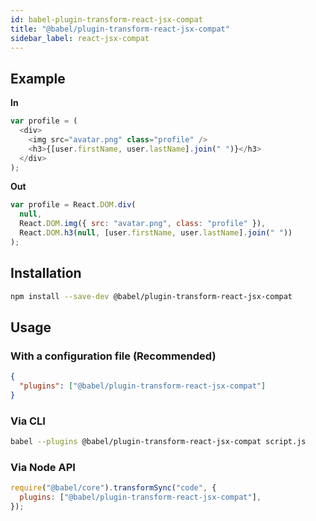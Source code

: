 ```yaml
---
id: babel-plugin-transform-react-jsx-compat
title: "@babel/plugin-transform-react-jsx-compat"
sidebar_label: react-jsx-compat
---
```


## Example

**In**

```js title="JavaScript"
var profile = (
  <div>
    <img src="avatar.png" class="profile" />
    <h3>{[user.firstName, user.lastName].join(" ")}</h3>
  </div>
);
```

**Out**

```js title="JavaScript"
var profile = React.DOM.div(
  null,
  React.DOM.img({ src: "avatar.png", class: "profile" }),
  React.DOM.h3(null, [user.firstName, user.lastName].join(" "))
);
```

## Installation

```sh title="Shell"
npm install --save-dev @babel/plugin-transform-react-jsx-compat
```

## Usage

### With a configuration file (Recommended)

```json title="babel.config.json"
{
  "plugins": ["@babel/plugin-transform-react-jsx-compat"]
}
```

### Via CLI

```sh title="Shell"
babel --plugins @babel/plugin-transform-react-jsx-compat script.js
```

### Via Node API

```js title="JavaScript"
require("@babel/core").transformSync("code", {
  plugins: ["@babel/plugin-transform-react-jsx-compat"],
});
```
